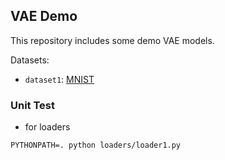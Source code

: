 ## VAE Demo

This repository includes some demo VAE models.

Datasets:

* `dataset1`: [MNIST](http://yann.lecun.com/exdb/mnist/)

### Unit Test

* for loaders

```shell
PYTHONPATH=. python loaders/loader1.py
```
